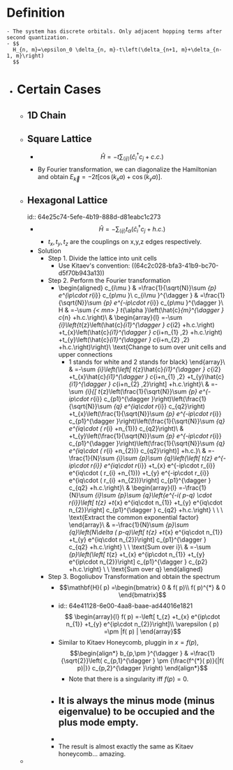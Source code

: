 # Definition
	- The system has discrete orbitals. Only adjacent hopping terms after second quantization.
	- $$
	  H_{n, m}=\epsilon_0 \delta_{n, m}-t\left(\delta_{n+1, m}+\delta_{n-1, m}\right)
	  $$
- # Certain Cases
	- ## 1D Chain
	- ## Square Lattice
		- $$
		  \hat{H}=-t \sum_{\left\langle ij \right\rangle}\left(\hat{c}_i^{\dagger} c_j+c . c .\right)
		  $$
		- By Fourier transformation, we can diagonalize the Hamiltonian and obtain $E_{\vec{k}}=-2 t\left[\cos \left(k_x a\right)+\cos \left(k_y a\right)\right]$.
	- ## Hexagonal Lattice
	  id:: 64e25c74-5efe-4b19-888d-d81eabc1c273
		- $$
		  \hat{H}=- \sum_{\left\langle ij \right\rangle}t_\alpha \left(\hat{c}_i^{\dagger} c_j + h . c .\right)
		  $$
			- $t_x,t_y,t_z$ are the couplings on x,y,z edges respectively.
		- Solution
			- Step 1. Divide the lattice into unit cells
				- Use Kitaev's convention: ((64c2c028-bfa3-41b9-bc70-d5f70b943a13))
			- Step 2. Perform the Fourier transformation
				- \begin{aligned}
				  c_{i\mu } & =\frac{1}{\sqrt{N}}\sum _{p} e^{ip\cdot r_{i}} c_{p\mu }\\
				  c_{i\mu }^{\dagger } & =\frac{1}{\sqrt{N}}\sum _{p} e^{-ip\cdot r_{i}} c_{p\mu }^{\dagger }\\
				  H & =-\sum _{< mn> } t_{\alpha }\left(\hat{c}_{m}^{\dagger } c_{n} +h.c.\right)\\
				  &  \begin{array}{l}
				  =-\sum _{i}\left\{t_{z}\left(\hat{c}_{i1}^{\dagger } c_{i2} +h.c.\right) +t_{x}\left(\hat{c}_{i1}^{\dagger } c_{i+n_{1} ,2} +h.c.\right) +t_{y}\left(\hat{c}_{i1}^{\dagger } c_{i+n_{2} ,2} +h.c.\right)\right\}\\
				  \text{Change to sum over unit cells and upper connections
				  - 1 stands for white and 2 stands for black}
				  \end{array}\\
				  & =-\sum _{i}\left\{\left[ t_{z}\hat{c}_{i1}^{\dagger } c_{i2} +t_{x}\hat{c}_{i1}^{\dagger } c_{i+n_{1} ,2} +t_{y}\hat{c}_{i1}^{\dagger } c_{i+n_{2} ,2}\right] +h.c.\right\}\\
				  & =-\sum _{i}\{[ t_{z}\left(\frac{1}{\sqrt{N}}\sum _{p} e^{-ip\cdot r_{i}} c_{p1}^{\dagger }\right)\left(\frac{1}{\sqrt{N}}\sum _{q} e^{iq\cdot r_{i}} c_{q2}\right) +t_{x}\left(\frac{1}{\sqrt{N}}\sum _{p} e^{-ip\cdot r_{i}} c_{p1}^{\dagger }\right)\left(\frac{1}{\sqrt{N}}\sum _{q} e^{iq\cdot ( r_{i} +n_{1})} c_{q2}\right)\\
				  & +t_{y}\left(\frac{1}{\sqrt{N}}\sum _{p} e^{-ip\cdot r_{i}} c_{p1}^{\dagger }\right)\left(\frac{1}{\sqrt{N}}\sum _{q} e^{iq\cdot ( r_{i} +n_{2})} c_{q2}\right)] +h.c.\}\\
				  & =-\frac{1}{N}\sum _{i}\sum _{p}\sum _{q}\left\{\left[ t_{z} e^{-ip\cdot r_{i}} e^{iq\cdot r_{i}} +t_{x} e^{-ip\cdot r_{i}} e^{iq\cdot ( r_{i} +n_{1})} +t_{y} e^{-ip\cdot r_{i}} e^{iq\cdot ( r_{i} +n_{2})}\right] c_{p1}^{\dagger } c_{q2} +h.c.\right\}\\
				  &  \begin{array}{l}
				  =-\frac{1}{N}\sum _{i}\sum _{p}\sum _{q}\left\{e^{-i( p-q) \cdot r_{i}}\left[ t_{z} +t_{x} e^{iq\cdot n_{1}} +t_{y} e^{iq\cdot n_{2}}\right] c_{p1}^{\dagger } c_{q2} +h.c.\right\} \ \ \\
				  \text{Extract the common exponential factor}
				  \end{array}\\
				  & =-\frac{1}{N}\sum _{p}\sum _{q}\left\{N\delta ( p-q)\left[ t_{z} +t_{x} e^{iq\cdot n_{1}} +t_{y} e^{iq\cdot n_{2}}\right] c_{p1}^{\dagger } c_{q2} +h.c.\right\} \ \ \text{Sum over i}\\
				  & =-\sum _{p}\left\{\left[ t_{z} +t_{x} e^{ip\cdot n_{1}} +t_{y} e^{ip\cdot n_{2}}\right] c_{p1}^{\dagger } c_{p2} +h.c.\right\} \ \ \text{Sum over q}
				  \end{aligned}
			- Step 3. Bogoliubov Transformation and obtain the spectrum
				- $$\mathbf{H}( p) =\begin{bmatrix}
				  0 & f( p)\\
				  f( p)^{*} & 0
				  \end{bmatrix}$$
				- id:: 64e41128-6e00-4aa8-baae-ad44016e1821
				  $$ \begin{array}{l}
				  f( p) =-\left[ t_{z} +t_{x} e^{ip\cdot n_{1}} +t_{y} e^{ip\cdot n_{2}}\right]\\
				  \varepsilon ( p) =\pm |f( p) |
				  \end{array}$$
				- Similar to Kitaev Honeycomb, pluggin in $x=f(p)$,
				  $$\begin{align*}
				  b_{p,\pm }^{\dagger } & =\frac{1}{\sqrt{2}}\left( c_{p,1}^{\dagger } \pm {\frac{f^{*}( p)}{|f( p)|}} c_{p,2}^{\dagger }\right)
				  \end{align*}$$
					- Note that there is a singularity iff $f(p)=0$.
				- It is always the minus mode (minus eigenvalue) to be occupied and the plus mode empty.
					-
				-
				- The result is almost exactly the same as Kitaev honeycomb... amazing.
	-